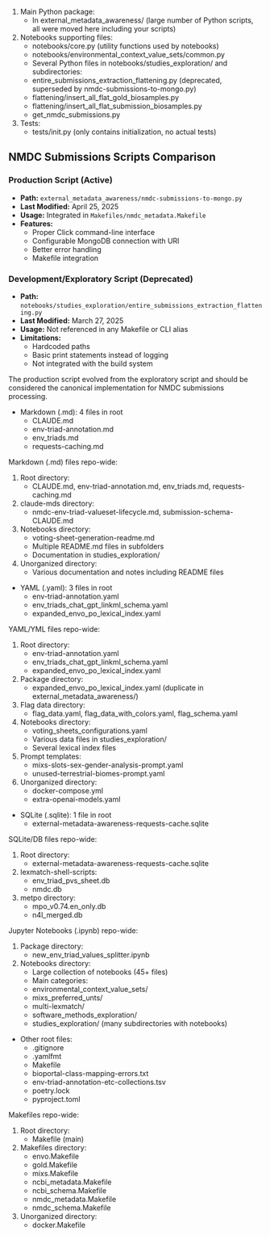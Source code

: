 1. Main Python package:
   - In external_metadata_awareness/ (large number of Python scripts, all were moved here including your scripts)
2. Notebooks supporting files:
   - notebooks/core.py (utility functions used by notebooks)
   - notebooks/environmental_context_value_sets/common.py
   - Several Python files in notebooks/studies_exploration/ and subdirectories:
    - entire_submissions_extraction_flattening.py (deprecated, superseded by nmdc-submissions-to-mongo.py)
    - flattening/insert_all_flat_gold_biosamples.py
    - flattening/insert_all_flat_submission_biosamples.py
    - get_nmdc_submissions.py
3. Tests:
   - tests/init.py (only contains initialization, no actual tests)

## NMDC Submissions Scripts Comparison

### Production Script (Active)
- **Path:** `external_metadata_awareness/nmdc-submissions-to-mongo.py`
- **Last Modified:** April 25, 2025
- **Usage:** Integrated in `Makefiles/nmdc_metadata.Makefile`
- **Features:**
  - Proper Click command-line interface
  - Configurable MongoDB connection with URI
  - Better error handling
  - Makefile integration

### Development/Exploratory Script (Deprecated)
- **Path:** `notebooks/studies_exploration/entire_submissions_extraction_flattening.py`
- **Last Modified:** March 27, 2025
- **Usage:** Not referenced in any Makefile or CLI alias
- **Limitations:**
  - Hardcoded paths
  - Basic print statements instead of logging
  - Not integrated with the build system

The production script evolved from the exploratory script and should be considered the canonical implementation for NMDC submissions processing.


- Markdown (.md): 4 files in root
    - CLAUDE.md
    - env-triad-annotation.md
    - env_triads.md
    - requests-caching.md

Markdown (.md) files repo-wide:

1. Root directory:
   - CLAUDE.md, env-triad-annotation.md, env_triads.md, requests-caching.md
2. claude-mds directory:
   - nmdc-env-triad-valueset-lifecycle.md, submission-schema-CLAUDE.md
3. Notebooks directory:
   - voting-sheet-generation-readme.md
   - Multiple README.md files in subfolders
   - Documentation in studies_exploration/
4. Unorganized directory:
   - Various documentation and notes including README files


- YAML (.yaml): 3 files in root
    - env-triad-annotation.yaml
    - env_triads_chat_gpt_linkml_schema.yaml
    - expanded_envo_po_lexical_index.yaml

YAML/YML files repo-wide:

1. Root directory:
   - env-triad-annotation.yaml
   - env_triads_chat_gpt_linkml_schema.yaml
   - expanded_envo_po_lexical_index.yaml
2. Package directory:
   - expanded_envo_po_lexical_index.yaml (duplicate in external_metadata_awareness/)
3. Flag data directory:
   - flag_data.yaml, flag_data_with_colors.yaml, flag_schema.yaml
4. Notebooks directory:
   - voting_sheets_configurations.yaml
   - Various data files in studies_exploration/
   - Several lexical index files
5. Prompt templates:
   - mixs-slots-sex-gender-analysis-prompt.yaml
   - unused-terrestrial-biomes-prompt.yaml
6. Unorganized directory:
   - docker-compose.yml
   - extra-openai-models.yaml


- SQLite (.sqlite): 1 file in root
    - external-metadata-awareness-requests-cache.sqlite

SQLite/DB files repo-wide:

1. Root directory:
   - external-metadata-awareness-requests-cache.sqlite
2. lexmatch-shell-scripts:
   - env_triad_pvs_sheet.db
   - nmdc.db
3. metpo directory:
   - mpo_v0.74.en_only.db
   - n4l_merged.db

Jupyter Notebooks (.ipynb) repo-wide:

1. Package directory:
   - new_env_triad_values_splitter.ipynb
2. Notebooks directory:
   - Large collection of notebooks (45+ files)
   - Main categories:
    - environmental_context_value_sets/
    - mixs_preferred_unts/
    - multi-lexmatch/
    - software_methods_exploration/
    - studies_exploration/ (many subdirectories with notebooks)


- Other root files:
    - .gitignore
    - .yamlfmt
    - Makefile 
    - bioportal-class-mapping-errors.txt
    - env-triad-annotation-etc-collections.tsv
    - poetry.lock
    - pyproject.toml

Makefiles repo-wide:

1. Root directory:
   - Makefile (main)
2. Makefiles directory:
   - envo.Makefile
   - gold.Makefile
   - mixs.Makefile
   - ncbi_metadata.Makefile
   - ncbi_schema.Makefile
   - nmdc_metadata.Makefile
   - nmdc_schema.Makefile
3. Unorganized directory:
   - docker.Makefile
